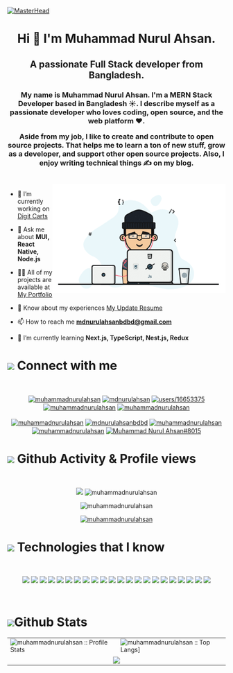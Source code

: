 [![MasterHead](https://raw.githubusercontent.com/0x48piraj/0x48piraj/master/assets/0x48piraj.png)](https://0x48piraj.github.io)

<h1 align="center">Hi 👋 I'm Muhammad Nurul Ahsan.</h1>
<h2 align="center">A passionate Full Stack developer from Bangladesh.</h2>

<h3 align="center">My name is Muhammad Nurul Ahsan. I'm a MERN Stack Developer based in Bangladesh ☀️. I describe myself as a passionate developer who loves coding, open source, and the web platform ❤️.

Aside from my job, I like to create and contribute to open source projects. That helps me to learn a ton of new stuff, grow as a developer, and support other open source projects. Also, I enjoy writing technical things ✍️ on my blog.</h3>

<br/>
<img align="right" width="400" src="https://raw.githubusercontent.com/muhammadnurulahsan/muhammadnurulahsan/main/muhammad-nurul-ahsan.gif" alt="muhammadnurulahsan" />

- 🔭 I’m currently working on [Digit Carts](https://www.digitcarts.com/)

- 💬 Ask me about **MUI, React Native, Node.js**

- 👨‍💻 All of my projects are available at [My Portfolio](https://nurul-ahsan.web.app/)

- 📄 Know about my experiences [My Update Resume](https://drive.google.com/file/d/1zGQmRLdyy-3-HTOsUdc5v703VFc97HHQ/view)

- 📫 How to reach me **mdnurulahsanbdbd@gmail.com**

- 🌱 I’m currently learning **Next.js, TypeScript, Nest.js, Redux**

<h1><img src = "https://media2.giphy.com/media/QssGEmpkyEOhBCb7e1/giphy.gif?cid=ecf05e47a0n3gi1bfqntqmob8g9aid1oyj2wr3ds3mg700bl&rid=giphy.gif" width='50'/>&nbsp;Connect with me</h1>
<br/>
<p align="center">
<a  target="_blank" href="https://linkedin.com/in/muhammadnurulahsan" ><img align="center" src="https://raw.githubusercontent.com/rahuldkjain/github-profile-readme-generator/master/src/images/icons/Social/linked-in-alt.svg" alt="muhammadnurulahsan" height="30" width="40" /></a>
<a  target="_blank" href="https://twitter.com/mdnurulahsan" ><img align="center" src="https://raw.githubusercontent.com/rahuldkjain/github-profile-readme-generator/master/src/images/icons/Social/twitter.svg" alt="mdnurulahsan" height="30" width="40" /></a>
<a  target="_blank" href="https://stackoverflow.com/users/users/16653375" ><img align="center" src="https://raw.githubusercontent.com/rahuldkjain/github-profile-readme-generator/master/src/images/icons/Social/stack-overflow.svg" alt="users/16653375" height="30" width="40" /></a>
<a  target="_blank" href="https://instagram.com/muhammadnurulahsan" ><img align="center" src="https://raw.githubusercontent.com/rahuldkjain/github-profile-readme-generator/master/src/images/icons/Social/instagram.svg" alt="muhammadnurulahsan" height="30" width="40" /></a>
<a  target="_blank" href="https://fb.com/muhammadnurulahsan" ><img align="center" src="https://raw.githubusercontent.com/rahuldkjain/github-profile-readme-generator/master/src/images/icons/Social/facebook.svg" alt="muhammadnurulahsan" height="30" width="40" /></a>
<br />
<br />
<a  target="_blank" href="https://codesandbox.com/muhammadnurulahsan" ><img align="center" src="https://raw.githubusercontent.com/rahuldkjain/github-profile-readme-generator/master/src/images/icons/Social/codesandbox.svg" alt="muhammadnurulahsan" height="30" width="40" /></a>
<a  target="_blank" href="https://www.hackerrank.com/mdnurulahsanbdbd" ><img align="center" src="https://raw.githubusercontent.com/rahuldkjain/github-profile-readme-generator/master/src/images/icons/Social/hackerrank.svg" alt="mdnurulahsanbdbd" height="30" width="40" /></a>
<a  target="_blank" href="https://codepen.io/muhammadnurulahsan" ><img align="center" src="https://raw.githubusercontent.com/rahuldkjain/github-profile-readme-generator/master/src/images/icons/Social/codepen.svg" alt="muhammadnurulahsan" height="30" width="40" /></a>
<a  target="_blank" href="https://dev.to/muhammadnurulahsan" ><img align="center" src="https://raw.githubusercontent.com/rahuldkjain/github-profile-readme-generator/master/src/images/icons/Social/devto.svg" alt="muhammadnurulahsan" height="30" width="40" /></a>
<a  target="_blank" href="https://discord.gg/Muhammad Nurul Ahsan#8015" ><img align="center" src="https://raw.githubusercontent.com/rahuldkjain/github-profile-readme-generator/master/src/images/icons/Social/discord.svg" alt="Muhammad Nurul Ahsan#8015" height="30" width="40" /></a>
</p>

<h1><img src = "https://media2.giphy.com/media/QssGEmpkyEOhBCb7e1/giphy.gif?cid=ecf05e47a0n3gi1bfqntqmob8g9aid1oyj2wr3ds3mg700bl&rid=giphy.gif" width='50'/>&nbsp;Github Activity & Profile views</h1>

<br />
<p align="center"><img src="https://img.shields.io/github/followers/muhammadnurulahsan?label=Follow&style=social"/>
<img src="https://komarev.com/ghpvc/?username=muhammadnurulahsan&label=Profile%20views&color=0e75b6&style=flat" alt="muhammadnurulahsan" /></p>

<p align="center"><img src="https://github-readme-stats.vercel.app/api?username=muhammadnurulahsan&show_icons=true&theme=gotham" alt="muhammadnurulahsan" /></p>

<p align="center"> <a  target="_blank" href="https://github.com/ryo-ma/github-profile-trophy"><img src="https://github-profile-trophy.vercel.app/?username=muhammadnurulahsan" alt="muhammadnurulahsan" /></a> </p>

<h1><img src = "https://media2.giphy.com/media/QssGEmpkyEOhBCb7e1/giphy.gif?cid=ecf05e47a0n3gi1bfqntqmob8g9aid1oyj2wr3ds3mg700bl&rid=giphy.gif" width='50'/>&nbsp;Technologies that I know</h1>

<br>
<p align="center">
<img src="https://img.shields.io/badge/HTML5-E34F26?style=for-the-badge&logo=html5&logoColor=white" height="25"/> <img src="https://img.shields.io/badge/CSS3-1572B6?style=for-the-badge&logo=css3&logoColor=white" height="25"/> <img src="https://img.shields.io/badge/javascript-F7DF1E.svg?&style=for-the-badge&logo=javascript&logoColor=white" height="25"/> <img src="https://img.shields.io/badge/React-20232A?style=for-the-badge&logo=react&logoColor=61DAFB" height="25"/> <img src="https://img.shields.io/badge/React_Router-CA4245?style=for-the-badge&logo=react-router&logoColor=white" height="25"/> <img src=" 	https://img.shields.io/badge/Sass-CC6699?style=for-the-badge&logo=sass&logoColor=white" height="25"/> <img src="https://img.shields.io/badge/Material--UI-0081CB?style=for-the-badge&logo=material-ui&logoColor=white" height="25"/> <img src="https://img.shields.io/badge/Bootstrap-563D7C?style=for-the-badge&logo=bootstrap&logoColor=white" height="25"/> <img src="https://img.shields.io/badge/Tailwind_CSS-38B2AC?style=for-the-badge&logo=tailwind-css&logoColor=white" height="25"/> <img src="https://img.shields.io/badge/Netlify-00C7B7?style=for-the-badge&logo=netlify&logoColor=white" height="25"/> <img src="https://img.shields.io/badge/Heroku-430098?style=for-the-badge&logo=heroku&logoColor=white" height="25"/> <img src="https://img.shields.io/badge/firebase-FFCA28.svg?&style=for-the-badge&logo=firebase&logoColor=white" height="25"/> <img src="https://img.shields.io/badge/Node.js-43853D?style=for-the-badge&logo=node.js&logoColor=white" height="25"/> <img src="https://img.shields.io/badge/TypeScript-007ACC?style=for-the-badge&logo=typescript&logoColor=white"/>
<img src="https://img.shields.io/badge/Redux-593D88?style=for-the-badge&logo=redux&logoColor=white"/>
<img src="https://img.shields.io/badge/Express.js-000000?style=for-the-badge&logo=express&logoColor=white"/>
<img src="https://img.shields.io/badge/Font_Awesome-339AF0?style=for-the-badge&logo=fontawesome&logoColor=white"/>
<img src="https://img.shields.io/badge/JWT-000000?style=for-the-badge&logo=JSON%20web%20tokens&logoColor=white"/>
<img src="https://img.shields.io/badge/Sass-CC6699?style=for-the-badge&logo=sass&logoColor=white"/>
<img src="https://img.shields.io/badge/-MongoDB-4DB33D?style=flat&logo=mongodb&logoColor=FFFFFF" height="25"/>
<img src="https://img.shields.io/badge/GIT-E44C30?style=for-the-badge&logo=git&logoColor=white"/>
<img src="https://img.shields.io/badge/GitHub-100000?style=for-the-badge&logo=github&logoColor=white"/>
</p>
<br />
<p align="center">
   <table align="center">
   <h1><img src = "https://media2.giphy.com/media/QssGEmpkyEOhBCb7e1/giphy.gif?cid=ecf05e47a0n3gi1bfqntqmob8g9aid1oyj2wr3ds3mg700bl&rid=giphy.gif" width='50'/>Github Stats</h1>
       <tr>
       <td><img alt="muhammadnurulahsan :: Profile Stats" src="https://github-readme-stats.vercel.app/api?username=muhammadnurulahsan&theme=blue-green&amp;show_icons=true&amp;count_private=true&amp;hide_border=true" /></td>
       <td><img alt="muhammadnurulahsan :: Top Langs]" src="https://github-readme-stats.vercel.app/api/top-langs/?username=muhammadnurulahsan&langs_count=14&theme=blue-green&layout=compact&hide=html"> </td>
     </tr>
     <tr>
        <td colspan="2" align="center"><img  align="center" src="https://github-readme-streak-stats.herokuapp.com?user=muhammadnurulahsan&theme=blue-green&hide_border=true"></td>
     </tr>
   </table>
</p>
